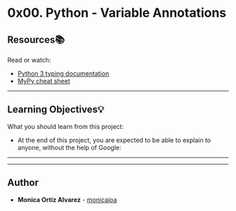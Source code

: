# 0x00. Python - Variable Annotations

## Resources:books:
Read or watch:
* [Python 3 typing documentation](https://intranet.hbtn.io/rltoken/AgrgHs3ohrFJnT3Eece1UQ)
* [MyPy cheat sheet](https://intranet.hbtn.io/rltoken/iEWC38l9R9216w1Y-x8pMg)

---
## Learning Objectives:bulb:
What you should learn from this project:
* At the end of this project, you are expected to be able to explain to anyone, without the help of Google:

---
---

## Author
* **Monica Ortiz Alvarez** - [monicajoa](https://github.com/monicajoa)